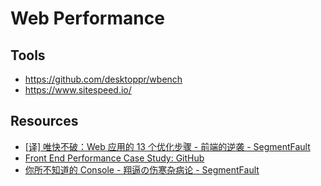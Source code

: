 # Web Performance


## Tools

- https://github.com/desktoppr/wbench
- https://www.sitespeed.io/


## Resources

- [[译] 唯快不破：Web 应用的 13 个优化步骤 - 前端的逆袭 - SegmentFault](https://segmentfault.com/a/1190000005798306)
- [Front End Performance Case Study: GitHub](http://blog.jphpsf.com/2012/04/28/front-end-performance-case-study-github/)
- [你所不知道的 Console - 翔逼の伤寒杂病论 - SegmentFault](https://segmentfault.com/a/1190000006721606)
